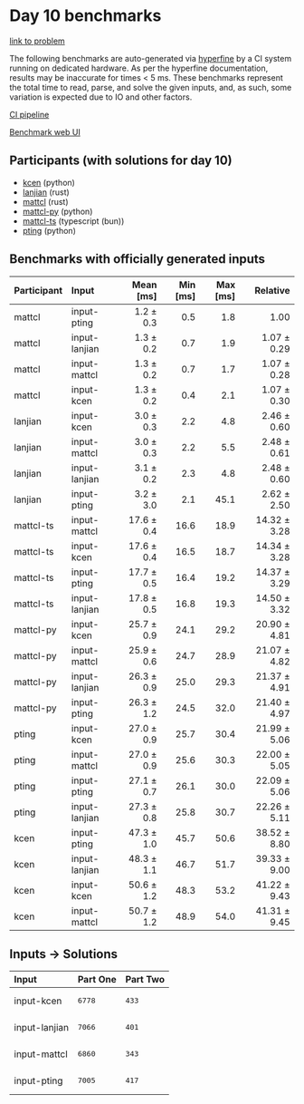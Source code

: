 # Day 10 benchmarks

[link to problem](https://adventofcode.com/2023/day/10)

The following benchmarks are auto-generated via
[hyperfine](https://github.com/sharkdp/hyperfine) by a CI system running on
dedicated hardware. As per the hyperfine documentation, results may be
inaccurate for times < 5 ms. These benchmarks represent the total time to read,
parse, and solve the given inputs, and, as such, some variation is expected due
to IO and other factors.

[CI pipeline](http://ci.papercode.net:8080/teams/main/pipelines/aoc2023)

[Benchmark web UI](https://aoc.ancalagon.black)


## Participants (with solutions for day 10)

- [kcen](https://github.com/kcen/aoc2023) (python)
- [lanjian](https://github.com/lanjian/aoc-2023) (rust)
- [mattcl](https://github.com/mattcl/aoc2023) (rust)
- [mattcl-py](https://github.com/mattcl/aoc2023-py) (python)
- [mattcl-ts](https://github.com/mattcl/aoc2023-js) (typescript (bun))
- [pting](https://github.com/pting/aoc2023) (python)


## Benchmarks with officially generated inputs

| Participant | Input | Mean [ms] | Min [ms] | Max [ms] | Relative |
|:---|:---|---:|---:|---:|---:|
| mattcl | input-pting | 1.2 ± 0.3 | 0.5 | 1.8 | 1.00 |
| mattcl | input-lanjian | 1.3 ± 0.2 | 0.7 | 1.9 | 1.07 ± 0.29 |
| mattcl | input-mattcl | 1.3 ± 0.2 | 0.7 | 1.7 | 1.07 ± 0.28 |
| mattcl | input-kcen | 1.3 ± 0.2 | 0.4 | 2.1 | 1.07 ± 0.30 |
| lanjian | input-kcen | 3.0 ± 0.3 | 2.2 | 4.8 | 2.46 ± 0.60 |
| lanjian | input-mattcl | 3.0 ± 0.3 | 2.2 | 5.5 | 2.48 ± 0.61 |
| lanjian | input-lanjian | 3.1 ± 0.2 | 2.3 | 4.8 | 2.48 ± 0.60 |
| lanjian | input-pting | 3.2 ± 3.0 | 2.1 | 45.1 | 2.62 ± 2.50 |
| mattcl-ts | input-mattcl | 17.6 ± 0.4 | 16.6 | 18.9 | 14.32 ± 3.28 |
| mattcl-ts | input-kcen | 17.6 ± 0.4 | 16.5 | 18.7 | 14.34 ± 3.28 |
| mattcl-ts | input-pting | 17.7 ± 0.5 | 16.4 | 19.2 | 14.37 ± 3.29 |
| mattcl-ts | input-lanjian | 17.8 ± 0.5 | 16.8 | 19.3 | 14.50 ± 3.32 |
| mattcl-py | input-kcen | 25.7 ± 0.9 | 24.1 | 29.2 | 20.90 ± 4.81 |
| mattcl-py | input-mattcl | 25.9 ± 0.6 | 24.7 | 28.9 | 21.07 ± 4.82 |
| mattcl-py | input-lanjian | 26.3 ± 0.9 | 25.0 | 29.3 | 21.37 ± 4.91 |
| mattcl-py | input-pting | 26.3 ± 1.2 | 24.5 | 32.0 | 21.40 ± 4.97 |
| pting | input-kcen | 27.0 ± 0.9 | 25.7 | 30.4 | 21.99 ± 5.06 |
| pting | input-mattcl | 27.0 ± 0.9 | 25.6 | 30.3 | 22.00 ± 5.05 |
| pting | input-pting | 27.1 ± 0.7 | 26.1 | 30.0 | 22.09 ± 5.06 |
| pting | input-lanjian | 27.3 ± 0.8 | 25.8 | 30.7 | 22.26 ± 5.11 |
| kcen | input-pting | 47.3 ± 1.0 | 45.7 | 50.6 | 38.52 ± 8.80 |
| kcen | input-lanjian | 48.3 ± 1.1 | 46.7 | 51.7 | 39.33 ± 9.00 |
| kcen | input-kcen | 50.6 ± 1.2 | 48.3 | 53.2 | 41.22 ± 9.43 |
| kcen | input-mattcl | 50.7 ± 1.2 | 48.9 | 54.0 | 41.31 ± 9.45 |


## Inputs -> Solutions

| Input | Part One | Part Two |
|:---|:---|:---|
|input-kcen|<pre>6778</pre>|<pre>433</pre>|
|input-lanjian|<pre>7066</pre>|<pre>401</pre>|
|input-mattcl|<pre>6860</pre>|<pre>343</pre>|
|input-pting|<pre>7005</pre>|<pre>417</pre>|